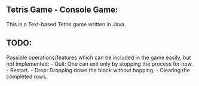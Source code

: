 ## Tetris Game - Console Game:

This is a Text-based Tetris game written in Java. 

## TODO:
Possible operations/features which can be included in the game easily, but not implemented: 
    - Quit: One can exit only by stopping the process for now.
    - Restart.
    - Drop: Dropping down the block without hopping.
    - Clearing the completed rows.


